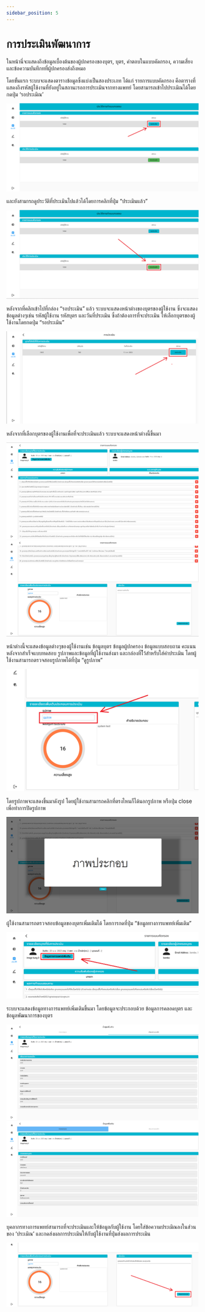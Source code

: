 ```yaml
---
sidebar_position: 5
---
```


# การประเมินพัฒนาการ

ในหน้านี่จะแสดงถึงข้อมูลเบื้องต้นของผู้ปกครองของบุตร, บุตร, คำตอบในแบบคัดกรอง, ความเสี่ยง และข้อความบันทึกทที่ผู้ปกครองส่งถึงหมอ

โดยขั้นแรก ระบบจะแสดงตารางข้อมูลซึ่งแบ่งเป็นสองประเภท ได้แก่ รายการแบบคัดกรอง คือตารางที่แสดงถึงรหัสผู้ใช้งานที่ยังอยู่ในสถานะรอการประเมินจากทางแพทย์ โดยสามารถเข้าไปประเมิณได้โดยกดปุ่ม ‘รอประเมิณ’

![Analyze](../img/waitingAnalyze.png)

และยังสามารถดูประวัติที่ประเมินไปแล้วได้โดยการคลิกที่ปุ่ม “ประเมินแล้ว” 

![Analyze](../img/Analyzed.png)

หลังจากที่คลิกเข้าไปที่กล่อง “รอประเมิน” แล้ว ระบบจะแสดงหน้าต่างของบุตรของผู้ใช้งาน ซึ่งจะแสดงข้อมูลต่างๆเช่น รหัสผู้ใช้งาน รหัสบุตร และวันที่ประเมิน 	ซึ่งถ้าต้องการที่จะประเมิน ให้เลือกบุตรของผู้ใช้งานโดยกดปุ่ม “รอประเมิน”

![Analyze](../img/waitingAnalyzeList.png)

หลังจากที่เลือกบุตรของผู้ใช้งานเพื่อที่จะประเมินแล้ว ระบบจะแสดงหน้าต่างนี้ขึ้นมา

![Analyze](../img/analyzePage.png)
![Analyze](../img/analyzePage%20-%201.png)

หน้าต่างนี้จะแสดงข้อมูลต่างๆของผู้ใช้งานเช่น ข้อมูลบุตร ข้อมูลผู้ปกครอง ข้อมูลแบบสอบถาม คะแนนหลังจากสำเร็จแบบทดสอบ รูปภาพและข้อมูลที่ผู้ใช้งานส่งมา และกล่องที่ไ้ว้สำหรับใส่คำประเมิน โดยผู้ใช้งานสามารถตรวจสอบรูปภาพได้ที่ปุ่ม “ดูรูปภาพ”

![Analyze](../img/seeImageButton.png)

โดยรูปภาพจะแสดงขึ้นมาดังรูป โดยผู้ใช้งานสามารถคลิกที่ตรงไหนก็ได้นอกรูปภาพ หรือปุ่ม close เพื่อทำการปิดรูปภาพ

![Analyze](../img/imageShow.png)

ผู้ใช้งานสามารถตรวจสอบข้อมูลของบุตรเพิ่มเติมได้ โดยการกดที่ปุ่ม “ข้อมูลทางการแพทย์เพิ่มเติม” 

![Analyze](../img/moreInfo.png)

ระบบจะแสดงข้อมูลทางการแพทย์เพิ่มเติมขึ้นมา โดยข้อมูลจะประกอบด้วย ข้อมูลการคลอดบุตร และข้อมูลพัฒนาการของบุตร

![Analyze](../img/developmentInfo.png)
![Analyze](../img/pregnencyInfo.png)

บุคลากรทางการแพทย์สามารถที่จะประเมินและให้ข้อมูลกับผู้ใช้งาน โดยใส่ข้อความประเมิณลงในส่วนของ ‘ประเมิณ’ และกดส่งผลการประเมินให้กับผู้ใช้งานที่ปุ่มส่งผลการประเมิน	

![Analyze](../img/sendAnalyze.png)